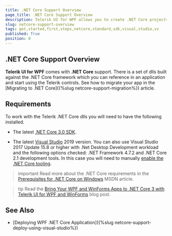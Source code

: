 ```yaml
---
title: .NET Core Support Overview 
page_title: .NET Core Support Overview 
description: Telerik UI for WPF allows you to create .NET Core projects. 
slug: netcore-support-overview
tags: get,started,first,steps,netcore,standard,sdk,visual,studio,vs
published: True
position: 0
---
```


## .NET Core Support Overview 

__Telerik UI for WPF__ comes with __.NET Core__ support. There is a set of dlls built against the .NET Core framework which you can reference in an application and start using the Telerik controls. See how to migrate your app in the [Migrаting to .NET Core]({%slug netcore-support-migration%}) article.

## Requirements

To work with the Telerik .NET Core dlls you will need to have the following installed.

* The latest [.NET Core 3.0 SDK](https://dotnet.microsoft.com/download/dotnet-core/3.0).

* The latest [Visual Studio](https://visualstudio.microsoft.com/downloads/) 2019 version. You can also use Visual Studio 2017 Update 15.8 or higher with .Net Desktop Development workload and the following options checked: .NET Framework 4.7.2 and .NET Core 2.1 development tools. In this case you will need to manually [enable the .NET Core tooling](https://devblogs.microsoft.com/dotnet/net-core-tooling-update-for-visual-studio-2017-version-15-9/).

>important Read more about the .NET Core requirements in the [Prerequisites for .NET Core on Windows](https://docs.microsoft.com/en-us/dotnet/core/windows-prerequisites?tabs=netcore2x) MSDN article.

>tip Read the [Bring Your WPF and WinForms Apps to .NET Core 3 with Telerik UI for WPF and WinForms](https://www.telerik.com/blogs/how-to-update-wpf-winforms-app-to-dotnet-core-3) blog post. 

## See Also

* [Deploying WPF .NET Core Application]({%slug netcore-support-deploy-using-visual-studio%})